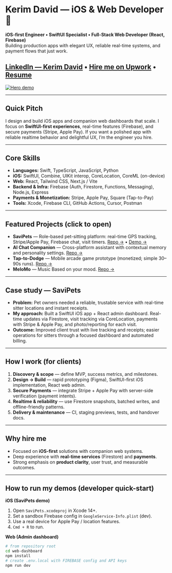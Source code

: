 # Kerim David — iOS & Web Developer 👋

**iOS-first Engineer • SwiftUI Specialist • Full-Stack Web Developer (React, Firebase)**  
Building production apps with elegant UX, reliable real-time systems, and payment flows that just work.

[LinkedIn — Kerim David](https://www.linkedin.com/in/kerim-david-b93439127/) • [Hire me on Upwork](https://www.upwork.com/freelancers/~01612c785de465d59d?mp_source=share) •  [Resume](ka.budgo.net)
---

<!-- Hero image / demo -->
[![Hero demo](./assets/hero-demo.gif)](https://github.com/KerimDavid)

---

## Quick Pitch
I design and build iOS apps and companion web dashboards that scale. I focus on **SwiftUI-first experiences**, real-time features (Firebase), and secure payments (Stripe, Apple Pay). If you want a polished app with reliable realtime behavior and delightful UX, I’m the engineer you hire.

---

## Core Skills
- **Languages:** Swift, TypeScript, JavaScript, Python  
- **iOS:** SwiftUI, Combine, UIKit interop, CoreLocation, CoreML (on-device)  
- **Web:** React, Tailwind CSS, Next.js / Vite  
- **Backend & Infra:** Firebase (Auth, Firestore, Functions, Messaging), Node.js, Express  
- **Payments & Monetization:** Stripe, Apple Pay, Square (Tap-to-Pay)  
- **Tools:** Xcode, Firebase CLI, GitHub Actions, Cursor, Postman

---

## Featured Projects (click to open)
- **SaviPets** — Role-based pet-sitting platform: real-time GPS tracking, Stripe/Apple Pay, Firebase chat, visit timers. [Repo →](https://github.com/your/saviesawalks) • [Demo →](#)  
- **AI Chat Companion** — Cross-platform assistant with contextual memory and personality settings. [Repo →](https://github.com/your/aichat)  
- **Tap-to-Dodge** — Mobile arcade game prototype (monetized; simple 30–90s runs). [Repo →](https://github.com/your/taptododge)
- **MeloMo** — Music Based on your mood. [Repo →](https://github.com/your/taptododge)

---

## Case study — SaviPets
- **Problem:** Pet owners needed a reliable, trustable service with real-time sitter locations and instant receipts.  
- **My approach:** Built a SwiftUI iOS app + React admin dashboard. Real-time updates via Firestore, visit tracking via CoreLocation, payments with Stripe & Apple Pay, and photo/reporting for each visit.  
- **Outcome:** Improved client trust with live tracking and receipts; easier operations for sitters through a focused dashboard and automated billing.

---

## How I work (for clients)
1. **Discovery & scope** — define MVP, success metrics, and milestones.  
2. **Design → Build** — rapid prototyping (Figma), SwiftUI-first iOS implementation, React web admin.  
3. **Secure Payments** — integrate Stripe + Apple Pay with server-side verification (payment intents).  
4. **Realtime & reliability** — use Firestore snapshots, batched writes, and offline-friendly patterns.  
5. **Delivery & maintenance** — CI, staging previews, tests, and handover docs.

---

## Why hire me
- Focused on **iOS-first** solutions with companion web systems.  
- Deep experience with **real-time services** (Firestore) and **payments**.  
- Strong emphasis on **product clarity**, user trust, and measurable outcomes.

---

## How to run my demos (developer quick-start)
**iOS (SaviPets demo)**  
1. Open `SaviPets.xcodeproj` in Xcode 14+.  
2. Set a sandbox Firebase config in `GoogleService-Info.plist` (dev).  
3. Use a real device for Apple Pay / location features.  
4. `Cmd + R` to run.

**Web (Admin dashboard)**  
```bash
# from repository root
cd web-dashboard
npm install
# create .env.local with FIREBASE config and API keys
npm run dev
